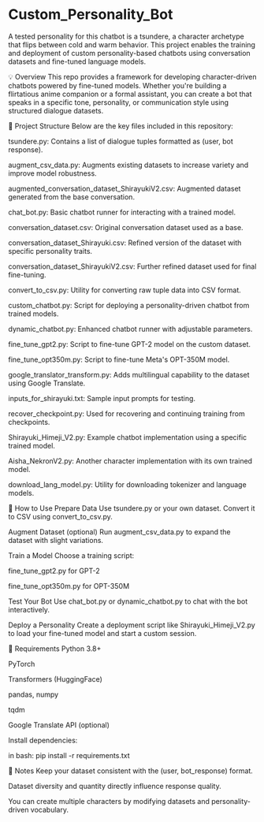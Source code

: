 # Custom_Personality_Bot
A tested personality for this chatbot is a tsundere, a character archetype that flips between cold and warm behavior. This project enables the training and deployment of custom personality-based chatbots using conversation datasets and fine-tuned language models.

💡 Overview
This repo provides a framework for developing character-driven chatbots powered by fine-tuned models. Whether you're building a flirtatious anime companion or a formal assistant, you can create a bot that speaks in a specific tone, personality, or communication style using structured dialogue datasets.



📁 Project Structure
Below are the key files included in this repository:

tsundere.py: Contains a list of dialogue tuples formatted as (user, bot response).

augment_csv_data.py: Augments existing datasets to increase variety and improve model robustness.

augmented_conversation_dataset_ShirayukiV2.csv: Augmented dataset generated from the base conversation.

chat_bot.py: Basic chatbot runner for interacting with a trained model.

conversation_dataset.csv: Original conversation dataset used as a base.

conversation_dataset_Shirayuki.csv: Refined version of the dataset with specific personality traits.

conversation_dataset_ShirayukiV2.csv: Further refined dataset used for final fine-tuning.

convert_to_csv.py: Utility for converting raw tuple data into CSV format.

custom_chatbot.py: Script for deploying a personality-driven chatbot from trained models.

dynamic_chatbot.py: Enhanced chatbot runner with adjustable parameters.

fine_tune_gpt2.py: Script to fine-tune GPT-2 model on the custom dataset.

fine_tune_opt350m.py: Script to fine-tune Meta's OPT-350M model.

google_translator_transform.py: Adds multilingual capability to the dataset using Google Translate.

inputs_for_shirayuki.txt: Sample input prompts for testing.

recover_checkpoint.py: Used for recovering and continuing training from checkpoints.

Shirayuki_Himeji_V2.py: Example chatbot implementation using a specific trained model.

Aisha_NekronV2.py: Another character implementation with its own trained model.

download_lang_model.py: Utility for downloading tokenizer and language models.




🚀 How to Use
Prepare Data
Use tsundere.py or your own dataset. Convert it to CSV using convert_to_csv.py.

Augment Dataset (optional)
Run augment_csv_data.py to expand the dataset with slight variations.

Train a Model
Choose a training script:

fine_tune_gpt2.py for GPT-2

fine_tune_opt350m.py for OPT-350M

Test Your Bot
Use chat_bot.py or dynamic_chatbot.py to chat with the bot interactively.

Deploy a Personality
Create a deployment script like Shirayuki_Himeji_V2.py to load your fine-tuned model and start a custom session.





🔧 Requirements
Python 3.8+

PyTorch

Transformers (HuggingFace)

pandas, numpy

tqdm

Google Translate API (optional)




Install dependencies:

in bash:
pip install -r requirements.txt




📌 Notes
Keep your dataset consistent with the (user, bot_response) format.

Dataset diversity and quantity directly influence response quality.

You can create multiple characters by modifying datasets and personality-driven vocabulary.
